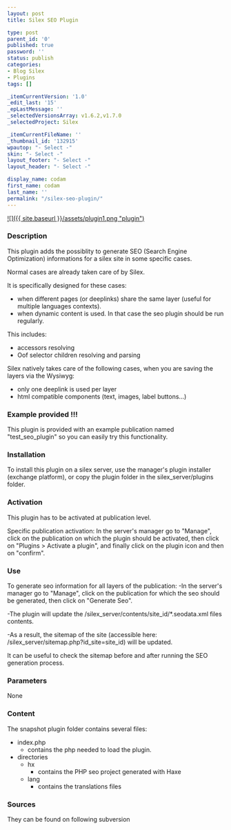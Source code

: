 ```yaml
---
layout: post
title: Silex SEO Plugin

type: post
parent_id: '0'
published: true
password: ''
status: publish
categories:
- Blog Silex
- Plugins
tags: []

_itemCurrentVersion: '1.0'
_edit_last: '15'
_epLastMessage: ''
_selectedVersionsArray: v1.6.2,v1.7.0
_selectedProject: Silex

_itemCurrentFileName: ''
_thumbnail_id: '132915'
wpautop: "- Select -"
skin: "- Select -"
layout_footer: "- Select -"
layout_header: "- Select -"

display_name: codam
first_name: codam
last_name: ''
permalink: "/silex-seo-plugin/"
---
```


[![]({{ site.baseurl }}/assets/plugin1.png "plugin")](https://www.silexlabs.org/132908/the-blog/blog-silex/silex-seo-plugin/attachment/plugin-2/)

### Description

This plugin adds the possiblity to generate SEO (Search Engine Optimization) informations for a silex site in some specific cases.

Normal cases are already taken care of by Silex.

It is specifically designed for these
cases: 
*   when different pages (or deeplinks) share the same layer (useful for multiple languages contexts).
*   when dynamic content is used. In that case the seo plugin should be run regularly.

This
includes: 
*   accessors resolving
*   Oof selector children resolving and parsing

Silex natively takes care of the following cases, when you are saving the layers via the
Wysiwyg: 
*   only one deeplink is used per layer
*   html compatible components (text, images, label buttons...)

### Example provided !!!

This plugin is provided with an example publication named "test_seo_plugin" so you can easily try this functionality.

### Installation

To install this plugin on a silex server, use the manager's plugin installer (exchange platform), or copy the plugin folder in the silex_server/plugins folder.

### Activation

This plugin has to be activated at publication level.

Specific publication
activation: 
In the server's manager go to "Manage", click on the publication on which the plugin should be activated, then click on "Plugins > Activate a plugin", and finally click on the plugin icon and then on "confirm".

### Use

To generate seo information for all layers of the
publication: 
-In the server's manager go to "Manage", click on the publication for which the seo should be generated, then click on "Generate Seo".

-The plugin will update the /silex_server/contents/site_id/*.seodata.xml files contents.

-As a result, the sitemap of the site (accessible
here: /silex_server/sitemap.php?id_site=site_id) will be updated.

It can be useful to check the sitemap before and after running the SEO generation process.

### Parameters

None

### Content

The snapshot plugin folder contains several
files: 
*   index.php
    *   contains the php needed to load the plugin.
*   directories
    *   hx
        *   contains the PHP seo project generated with Haxe
    *   lang
        *   contains the translations files

### Sources

They can be found on following subversion
